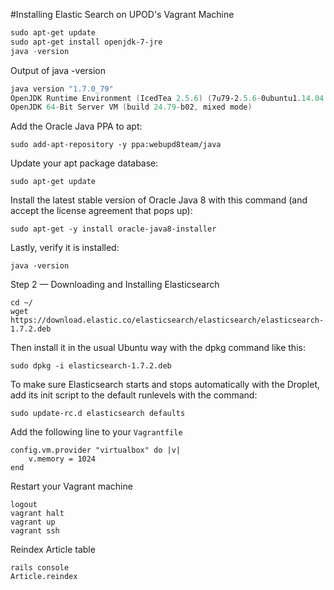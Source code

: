#Installing Elastic Search on UPOD's Vagrant Machine

```powershell
sudo apt-get update
sudo apt-get install openjdk-7-jre
java -version
```

Output of java -version

```powershell
java version "1.7.0_79"
OpenJDK Runtime Environment (IcedTea 2.5.6) (7u79-2.5.6-0ubuntu1.14.04.1)
OpenJDK 64-Bit Server VM (build 24.79-b02, mixed mode)
```
Add the Oracle Java PPA to apt:

	sudo add-apt-repository -y ppa:webupd8team/java

Update your apt package database:

	sudo apt-get update

Install the latest stable version of Oracle Java 8 with this command (and accept the license agreement that pops up):

	sudo apt-get -y install oracle-java8-installer

Lastly, verify it is installed:

	java -version

Step 2 — Downloading and Installing Elasticsearch

```
cd ~/
wget https://download.elastic.co/elasticsearch/elasticsearch/elasticsearch-1.7.2.deb
```
Then install it in the usual Ubuntu way with the dpkg command like this:

	sudo dpkg -i elasticsearch-1.7.2.deb

To make sure Elasticsearch starts and stops automatically with the Droplet, add its init script to the default runlevels with the command:

	sudo update-rc.d elasticsearch defaults

Add the following line to your `Vagrantfile`

```
config.vm.provider "virtualbox" do |v|
    v.memory = 1024
end
```

Restart your Vagrant machine

```
logout
vagrant halt
vagrant up
vagrant ssh
```

Reindex Article table

```
rails console
Article.reindex
```
